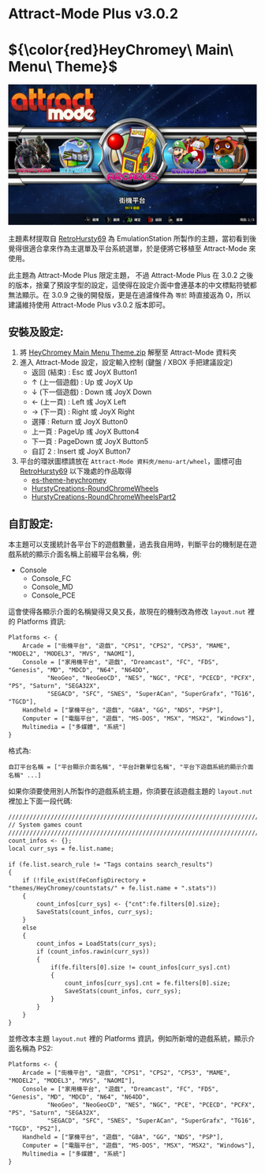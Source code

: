 # Attract-Mode Plus v3.0.2
# ${\color{red}HeyChromey\ Main\ Menu\ Theme}$
![image](HeyChromey_Main_Menu_Theme.png)

主題素材提取自 [RetroHursty69](https://github.com/RetroHursty69) 為 EmulationStation 所製作的主題，當初看到後覺得很適合拿來作為主選單及平台系統選單，於是便將它移植至 Attract-Mode 來使用。

此主題為 Attract-Mode Plus 限定主題， 不過 Attract-Mode Plus 在 3.0.2 之後的版本，捨棄了預設字型的設定，這使得在設定介面中會連基本的中文標點符號都無法顯示。在 3.0.9 之後的開發版，更是在過濾條件為 `等於` 時直接返為 0，所以建議維持使用 Attract-Mode Plus v3.0.2 版本即可。

## 安裝及設定:
1. 將 [HeyChromey Main Menu Theme.zip](layouts/HeyChromey%20Main%20Menu%20Theme.zip) 解壓至 Attract-Mode 資料夾
2. 進入 Attract-Mode 設定，設定輸入控制 (鍵盤 / XBOX 手把建議設定)
   - 返回 (結束) : Esc 或 JoyX Button1
   - ↑ (上一個遊戲) : Up 或 JoyX Up
   - ↓ (下一個遊戲) : Down 彧 JoyX Down
   - ← (上一頁) : Left 彧 JoyX Left
   - → (下一頁) : Right 或 JoyX Right
   - 選擇 : Return 或 JoyX Button0
   - 上一頁 : PageUp 彧 JoyX Button4
   - 下一頁 : PageDown 或 JoyX Button5
   - 自訂 2 : Insert 或 JoyX Button7
3. 平台的環狀圖標請放在 `Attract-Mode 資料夾/menu-art/wheel`，圖標可由 [RetroHursty69](https://github.com/RetroHursty69) 以下幾處的作品取得
   - [es-theme-heychromey](https://github.com/RetroHursty69/es-theme-heychromey)
   - [HurstyCreations-RoundChromeWheels](https://github.com/RetroHursty69/HurstyCreations-RoundChromeWheels)
   - [HurstyCreations-RoundChromeWheelsPart2](https://github.com/RetroHursty69/HurstyCreations-RoundChromeWheelsPart2)

## 自訂設定:
本主題可以支援統計各平台下的遊戲數量，過去我自用時，判斷平台的機制是在遊戲系統的顯示介面名稱上前綴平台名稱，例:
- Console
  - Console_FC
  - Console_MD
  - Console_PCE

這會使得各顯示介面的名稱變得又臭又長，故現在的機制改為修改 `layout.nut` 裡的 Platforms 資訊:

```
Platforms <- {
	Arcade = ["街機平台", "遊戲", "CPS1", "CPS2", "CPS3", "MAME", "MODEL2", "MODEL3", "MVS", "NAOMI"],
	Console = ["家用機平台", "遊戲", "Dreamcast", "FC", "FDS", "Genesis", "MD", "MDCD", "N64", "N64DD",
		   "NeoGeo", "NeoGeoCD", "NES", "NGC", "PCE", "PCECD", "PCFX", "PS", "Saturn", "SEGA32X",
		   "SEGACD", "SFC", "SNES", "SuperACan", "SuperGrafx", "TG16", "TGCD"],
	Handheld = ["掌機平台", "遊戲", "GBA", "GG", "NDS", "PSP"],
	Computer = ["電腦平台", "遊戲", "MS-DOS", "MSX", "MSX2", "Windows"],
	Multimedia = ["多媒體", "系統"]
}
```

格式為:

```
自訂平台名稱 = ["平台顯示介面名稱", "平台計數單位名稱", "平台下遊戲系統的顯示介面名稱" ...]
```

如果你須要使用別人所製作的遊戲系統主題，你須要在該遊戲主題的 `layout.nut` 裡加上下面一段代碼:

```
/////////////////////////////////////////////////////////////////////////////////
// System games count
/////////////////////////////////////////////////////////////////////////////////
count_infos <- {};
local curr_sys = fe.list.name;

if (fe.list.search_rule != "Tags contains search_results")
{
	if (!file_exist(FeConfigDirectory + "themes/HeyChromey/countstats/" + fe.list.name + ".stats")) 
	{
		count_infos[curr_sys] <- {"cnt":fe.filters[0].size};
		SaveStats(count_infos, curr_sys);
	}
	else
	{
		count_infos = LoadStats(curr_sys);
		if (count_infos.rawin(curr_sys))
		{
			if(fe.filters[0].size != count_infos[curr_sys].cnt)
			{
				count_infos[curr_sys].cnt = fe.filters[0].size;
				SaveStats(count_infos, curr_sys);
			}
		}
	}
}
```

並修改本主題 `layout.nut` 裡的 Platforms 資訊，例如所新增的遊戲系統，顯示介面名稱為 PS2:

```
Platforms <- {
	Arcade = ["街機平台", "遊戲", "CPS1", "CPS2", "CPS3", "MAME", "MODEL2", "MODEL3", "MVS", "NAOMI"],
	Console = ["家用機平台", "遊戲", "Dreamcast", "FC", "FDS", "Genesis", "MD", "MDCD", "N64", "N64DD",
		   "NeoGeo", "NeoGeoCD", "NES", "NGC", "PCE", "PCECD", "PCFX", "PS", "Saturn", "SEGA32X",
		   "SEGACD", "SFC", "SNES", "SuperACan", "SuperGrafx", "TG16", "TGCD", "PS2"],
	Handheld = ["掌機平台", "遊戲", "GBA", "GG", "NDS", "PSP"],
	Computer = ["電腦平台", "遊戲", "MS-DOS", "MSX", "MSX2", "Windows"],
	Multimedia = ["多媒體", "系統"]
}
```

